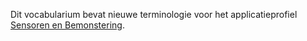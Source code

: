 Dit vocabularium bevat nieuwe terminologie voor het applicatieprofiel [Sensoren en Bemonstering](https://data.vlaanderen.be/doc/applicatieprofiel/sensoren-en-bemonstering/).
